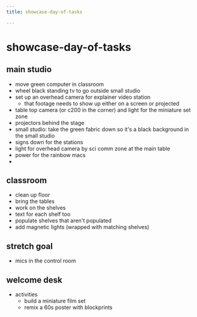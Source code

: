 ```yaml
---
title: showcase-day-of-tasks

---
```


# showcase-day-of-tasks

## main studio
* move green computer in classroom
* wheel black standing tv to go outside small studio 
* set up an overhead camera for explainer video station
    * that footage needs to show up either on a screen or projected 
* table top camera (or c200 in the corner) and light for the miniature set zone
* projectors behind the stage
* small studio: take the green fabric down so it's a black background in the small studio
* signs down for the stations
* light for overhead camera by sci comm zone at the main table
* power for the rainbow macs
* 

## classroom
* clean up floor
* bring the tables 
* work on the shelves
* text for each shelf too
* populate shelves that aren't populated
* add magnetic lights (wrapped with matching shelves)

## stretch goal
* mics in the control room


## welcome desk
* activities
    * build a miniature film set
    * remix a 60s poster with blockprints